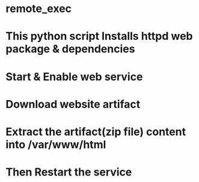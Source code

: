 # remote_exec
# This python script Installs httpd web package & dependencies
# Start & Enable web service
# Download website artifact 
# Extract the artifact(zip file) content into /var/www/html
# Then Restart the service
